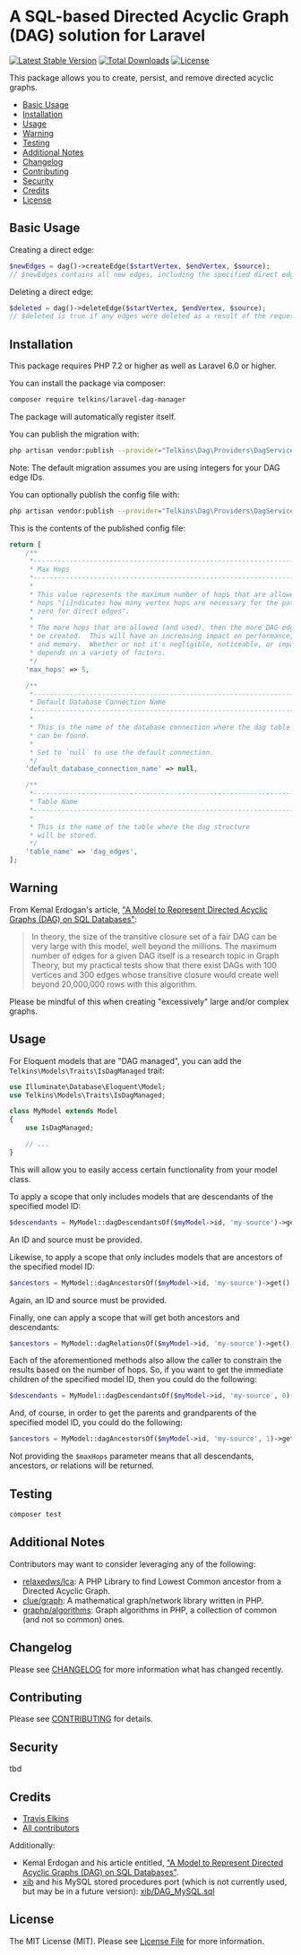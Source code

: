 # A SQL-based Directed Acyclic Graph (DAG) solution for Laravel

[![Latest Stable Version](https://poser.pugx.org/telkins/laravel-dag-manager/v/stable)](https://packagist.org/packages/telkins/laravel-dag-manager)
[![Total Downloads](https://poser.pugx.org/telkins/laravel-dag-manager/downloads)](https://packagist.org/packages/telkins/laravel-dag-manager)
[![License](https://poser.pugx.org/telkins/laravel-dag-manager/license)](https://packagist.org/packages/telkins/laravel-dag-manager)

This package allows you to create, persist, and remove directed acyclic graphs.

* [Basic Usage](#basic-usage)
* [Installation](#installation)
* [Usage](#usage)
* [Warning](#warning)
* [Testing](#testing)
* [Additional Notes](#additional-notes)
* [Changelog](#changelog)
* [Contributing](#contributing)
* [Security](#security)
* [Credits](#credits)
* [License](#license)

## Basic Usage

Creating a direct edge:

```php
$newEdges = dag()->createEdge($startVertex, $endVertex, $source);
// $newEdges contains all new edges, including the specified direct edge, that were created as a result of the request.
```

Deleting a direct edge:

```php
$deleted = dag()->deleteEdge($startVertex, $endVertex, $source);
// $deleted is true if any edges were deleted as a result of the request, false otherwise.
```

## Installation

This package requires PHP 7.2 or higher as well as Laravel 6.0 or higher.

You can install the package via composer:

```bash
composer require telkins/laravel-dag-manager
```

The package will automatically register itself.

You can publish the migration with:

```bash
php artisan vendor:publish --provider="Telkins\Dag\Providers\DagServiceProvider" --tag="migrations"
```

Note: The default migration assumes you are using integers for your DAG edge IDs.

You can optionally publish the config file with:
```bash
php artisan vendor:publish --provider="Telkins\Dag\Providers\DagServiceProvider" --tag="config"
```

This is the contents of the published config file:
```php
return [
    /**
     *-------------------------------------------------------------------------
     * Max Hops
     *-------------------------------------------------------------------------
     *
     * This value represents the maximum number of hops that are allowed where
     * hops "[i]ndicates how many vertex hops are necessary for the path; it is
     * zero for direct edges".
     *
     * The more hops that are allowed (and used), then the more DAG edges will
     * be created.  This will have an increasing impact on performance, space,
     * and memory.  Whether or not it's negligible, noticeable, or impactful
     * depends on a variety of factors.
     */
    'max_hops' => 5,

    /**
     *-------------------------------------------------------------------------
     * Default Database Connection Name
     *-------------------------------------------------------------------------
     *
     * This is the name of the database connection where the dag table
     * can be found.
     *
     * Set to `null` to use the default connection.
     */
    'default_database_connection_name' => null,

    /**
     *-------------------------------------------------------------------------
     * Table Name
     *-------------------------------------------------------------------------
     *
     * This is the name of the table where the dag structure
     * will be stored.
     */
    'table_name' => 'dag_edges',
];
```

## Warning

From Kemal Erdogan's article, ["A Model to Represent Directed Acyclic Graphs (DAG) on SQL Databases"](https://www.codeproject.com/Articles/22824/A-Model-to-Represent-Directed-Acyclic-Graphs-DAG-o):

>In theory, the size of the transitive closure set of a fair DAG can be very large with this model, well beyond the millions. The maximum number of edges for a given DAG itself is a research topic in Graph Theory, but my practical tests show that there exist DAGs with 100 vertices and 300 edges whose transitive closure would create well beyond 20,000,000 rows with this algorithm.

Please be mindful of this when creating "excessively" large and/or complex graphs.

## Usage

For Eloquent models that are "DAG managed", you can add the `Telkins\Models\Traits\IsDagManaged` trait:
```php
use Illuminate\Database\Eloquent\Model;
use Telkins\Models\Traits\IsDagManaged;

class MyModel extends Model
{
    use IsDagManaged;

    // ...
}
```

This will allow you to easily access certain functionality from your model class.

To apply a scope that only includes models that are descendants of the specified model ID:
```php
$descendants = MyModel::dagDescendantsOf($myModel->id, 'my-source')->get();
```

An ID and source must be provided.

Likewise, to apply a scope that only includes models that are ancestors of the specified model ID:
```php
$ancestors = MyModel::dagAncestorsOf($myModel->id, 'my-source')->get();
```

Again, an ID and source must be provided.

Finally, one can apply a scope that will get both ancestors and descendants:
```php
$ancestors = MyModel::dagRelationsOf($myModel->id, 'my-source')->get();
```

Each of the aforementioned methods also allow the caller to constrain the results based on the number of hops.  So, if you want to get the immediate children of the specified model ID, then you could do the following:
```php
$descendants = MyModel::dagDescendantsOf($myModel->id, 'my-source', 0)->get();
```

And, of course, in order to get the parents and grandparents of the specified model ID, you could do the following:
```php
$ancestors = MyModel::dagAncestorsOf($myModel->id, 'my-source', 1)->get();
```

Not providing the `$maxHops` parameter means that all descendants, ancestors, or relations will be returned.

## Testing

```bash
composer test
```

## Additional Notes

Contributors may want to consider leveraging any of the following:
* [relaxedws/lca](https://github.com/relaxedws/lca): A PHP Library to find Lowest Common ancestor from a Directed Acyclic Graph.
* [clue/graph](https://github.com/clue/graph): A mathematical graph/network library written in PHP.
* [graphp/algorithms](https://github.com/graphp/algorithms): Graph algorithms in PHP, a collection of common (and not so common) ones.

## Changelog

Please see [CHANGELOG](CHANGELOG.md) for more information what has changed recently.

## Contributing

Please see [CONTRIBUTING](CONTRIBUTING.md) for details.

## Security

tbd

## Credits

- [Travis Elkins](https://github.com/telkins)
- [All contributors](../../contributors)

Additionally:
- Kemal Erdogan and his article entitled, ["A Model to Represent Directed Acyclic Graphs (DAG) on SQL Databases"](https://www.codeproject.com/Articles/22824/A-Model-to-Represent-Directed-Acyclic-Graphs-DAG-o).
- [xib](https://github.com/xib) and his MySQL stored procedures port (which is not currently used, but may be in a future version): [xib/DAG_MySQL.sql](https://gist.github.com/xib/21786eeaa970911f0693)

## License

The MIT License (MIT). Please see [License File](LICENSE) for more information.
